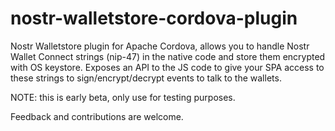 # nostr-walletstore-cordova-plugin
Nostr Walletstore plugin for Apache Cordova, allows you to handle Nostr Wallet Connect strings (nip-47) in the native code and store them encrypted with OS keystore. Exposes an API to the JS code to give your SPA access to these strings to sign/encrypt/decrypt events to talk to the wallets.

NOTE: this is early beta, only use for testing purposes.

Feedback and contributions are welcome.
